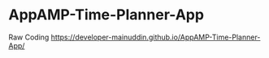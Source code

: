 # AppAMP-Time-Planner-App
Raw Coding
https://developer-mainuddin.github.io/AppAMP-Time-Planner-App/
